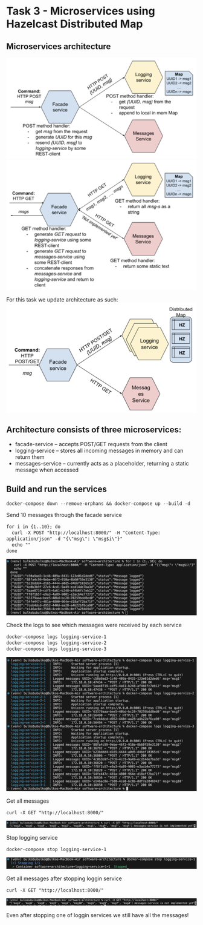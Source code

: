 # Task 3 - Microservices using Hazelcast Distributed Map

## Microservices architecture
![microservices-architecture-0](data/microservices-architecture-0.png)
![microservices-architecture-1](data/microservices-architecture-1.png)

For this task we update architecture as such:
![microservices-architecture-2](data/microservices-architecture-2.png)

## Architecture consists of three microservices:

- facade-service – accepts POST/GET requests from the client
- logging-service – stores all incoming messages in memory and can return them
- messages-service – currently acts as a placeholder, returning a static message when accessed

## Build and run the services
```
docker-compose down --remove-orphans && docker-compose up --build -d
```

Send 10 messages through the facade service
```
for i in {1..10}; do
  curl -X POST "http://localhost:8000/" -H "Content-Type: application/json" -d "{\"msg\": \"msg$i\"}"
  echo ""
done
```

![img-0](data/img-0.png)

Check the logs to see which messages were received by each service
```
docker-compose logs logging-service-1
docker-compose logs logging-service-2
docker-compose logs logging-service-3
```

![img-1](data/img-1.png)


Get all messages
```
curl -X GET "http://localhost:8000/"
```

![img-2](data/img-2.png)

Stop logging service
```
docker-compose stop logging-service-1
```

![img-3](data/img-3.png)

Get all messages after stopping loggin service
```
curl -X GET "http://localhost:8000/"
```

![img-4](data/img-4.png)

Even after stopping one of loggin services we still have all the messages!

